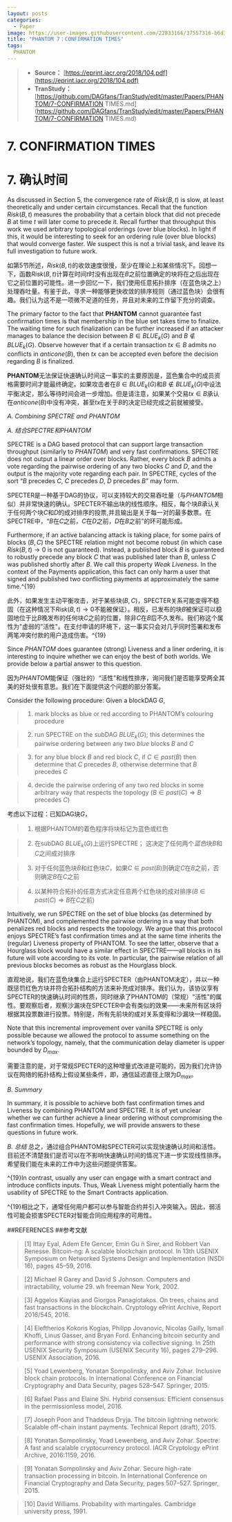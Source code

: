 ```yaml
---
layout: posts
categories:
  - Paper
image: https://user-images.githubusercontent.com/22833166/37557316-b6d343a4-2a3d-11e8-8ac2-e66eab0aab45.jpg
title: "PHANTOM 7：CONFIRMATION TIMES"
tags:
  PHANTOM
---
```

>* **Source：** [https://eprint.iacr.org/2018/104.pdf](https://eprint.iacr.org/2018/104.pdf)  
>* **TranStudy：** [https://github.com/DAGfans/TranStudy/edit/master/Papers/PHANTOM/7-CONFIRMATION TIMES.md](https://github.com/DAGfans/TranStudy/edit/master/Papers/PHANTOM/7-CONFIRMATION TIMES.md)
# 7. CONFIRMATION TIMES

# 7. 确认时间

As discussed in Section 5, the convergence rate of $Risk(B,t)$ is slow, at least theoretically and under certain circumstances. Recall that the function $Risk(B,t)$ measures the probability that a certain block that did not precede $B$ at time $t$ will later come to precede it. Recall further that throughput this work we used arbitrary topological orderings (over blue blocks). In light if this, it would be interesting to seek for an ordering rule (over blue blocks) that would converge faster. We suspect this is not a trivial task, and leave its full investigation to future work.

如第5节所述，$Risk(B,t)$的收敛速度很慢，至少在理论上和某些情况下。回想一下，函数$Risk(B,t)$计算在时间$t$时没有出现在$B$之前位置确定的块将在之后出现在它之前位置的可能性。进一步回忆一下，我们使用任意拓扑排序（在蓝色块之上）处理吞吐量。有鉴于此，寻求一种能够更快收敛的排序规则（通过蓝色块）会很有趣。我们认为这不是一项微不足道的任务，并且对未来的工作留下充分的调查。

The primary factor to the fact that **PHANTOM** cannot guarantee fast confirmation times is that membership in the blue set takes time to finalize. The waiting time for such finalization can be further increased if an attacker manages to balance the decision between $B \in BLUE_k(G)$ and $B \notin BLUE_k(G)$. Observe however that if a certain transaction $tx \in B$ admits no conflicts in $anticone(B)$, then $tx$ can be accepted even before the decision regarding $B$ is finalized.

**PHANTOM**无法保证快速确认时间这一事实的主要原因是，蓝色集合中的成员资格需要时间才能最终确定。如果攻击者在$B \in BLUE_k(G)$和$B \notin BLUE_k(G)$中设法平衡决定，那么等待时间会进一步增加。但是请注意，如果某个交易$tx \in B$承认在$anticone(B)$中没有冲突，甚至$tx$在关于$B$的决定已经完成之前就被接受。

*A. Combining SPECTRE and PHANTOM*

*A. 结合SPECTRE和PHANTOM*

SPECTRE is a DAG based protocol that can support large transaction throughput (similarly to *PHANTOM*) and very fast confirmations. SPECTRE does not output a linear order over blocks. Rather, every block $B$ admits a vote regarding the pairwise ordering of any two blocks $C$ and $D$, and the output is the majority vote regarding each pair. In SPECTRE, cycles of the sort “$B$ precedes $C$, $C$ precedes $D$, $D$ precedes $B$” may form.

SPECTER是一种基于DAG的协议，可以支持较大的交易吞吐量（与*PHANTOM*相似）并非常快速的确认。SPECTER不输出块的线性顺序。相反，每个块$B$承认关于任何两个块$C$和$D$的成对排序的投票,并且输出是关于每一对的最多数票。在SPECTRE中，“$B$在$C$之前，$C$在$D$之前，$D$在$B$之前”的环可能形成。

Furthermore, if an active balancing attack is taking place, for some pairs of blocks $(B, C)$ the SPECTRE relation might not become robust (in which case $Risk(B, t) \rightarrow 0$ is not guaranteed). Instead, a published block $B$ is guaranteed to robustly precede any block $C$ that was published later than $B$, unless $C$ was published shortly after $B$. We call this property *Weak Liveness*. In the context of the Payments application, this fact can only harm a user that signed and published two conflicting payments at approximately the same time.^{19}

此外，如果发生主动平衡攻击，对于某些块$(B, C)$，SPECTER关系可能变得不稳固（在这种情况下$Risk(B, t) \rightarrow 0$不能被保证）。相反，已发布的块$B$被保证可以稳固地位于比$B$晚发布的任何块$C$之前的位置，除非$C$在$B$后不久发布。我们称这个属性为"虚弱的”活性"。在支付申请的环境下，这一事实只会对几乎同时签署和发布两笔冲突付款的用户造成伤害。^{19}

Since *PHANTOM* does guarantee (strong) Liveness and a liner ordering, it is interesting to inquire whether we can enjoy the best of both worlds. We provide below a partial answer to this question.

因为*PHANTOM*能保证（强壮的）“活性”和线性排序，询问我们是否能享受两全其美的好处很有意思。我们在下面提供这个问题的部分答案。

Consider the following procedure: Given a blockDAG $G$,

> 1) mark blocks as blue or red according to PHANTOM’s colouring procedure

> 2) run SPECTRE on the subDAG $BLUE_k(G)$; this determines the pairwise ordering between any two $blue$ blocks $B$ and $C$

> 3) for any blue block $B$ and red block $C$, if $C \in past(B)$ then determine that $C$ precedes $B$, otherwise determine that $B$ precedes $C$

> 4) decide the pairwise ordering of any two red blocks in some arbitrary way that respects the topology ($B \in past(C) \Rightarrow B$ precedes $C$)

考虑以下过程：已知DAG块$G$，

> 1) 根据PHANTOM的着色程序将块标记为蓝色或红色

> 2) 在subDAG $BLUE_k(G)$上运行SPECTRE；
这决定了任何两个$蓝色$块$B$和$C$之间成对排序

> 3) 对于任何蓝色块$B$和红色块$C$，如果$C \in past(B)$则确定$C$在$B$之前，否则确定$B$在$C$之前
 
> 4) 以某种符合拓扑的任意方式决定任意两个红色块的成对排序($B \in past(C) \Rightarrow B$在$C$之前)

Intuitively, we run SPECTRE on the set of blue blocks (as determined by PHANTOM), and
complemented the pairwise ordering in a way that both penalizes red blocks and respects the topology. We argue that this protocol enjoys SPECTRE’s fast confirmation times and at the same time inherits the (regular) Liveness property of PHANTOM. To see the latter, observe that a Hourglass block would have a similar effect in SPECTRE——all blocks in its future will vote according to its vote. In particular, the pairwise relation of all previous blocks becomes as robust as the Hourglass block.

直观地说，我们在蓝色块集合上运行SPECTER（由PHANTOM决定），并以一种既惩罚红色方块并符合拓扑结构的方法来补充成对排序。我们认为，该协议享有SPECTER的快速确认时间的性质，同时继承了PHANTOM的（常规）“活性”的属性。要观察后者，观察沙漏块在SPECTER中会有类似的效果——未来所有区块将根据其投票数进行投票。特别是，所有先前块的成对关系变得和沙漏块一样稳固。

Note that this incremental improvement over vanilla SPECTRE is only possible because we allowed the protocol to assume something on the network’s topology, namely, that the communication delay diameter is upper bounded by $D_{max}$.

需要注意的是，对于常规SPECTER的这种增量式改进是可能的，因为我们允许协议在网络的拓扑结构上假设某些条件，即，通信延迟直径上限为$D_{max}$。


*B. Summary*

In summary, it is possible to achieve both fast confirmation times and Liveness by combining PHANTOM and SPECTRE. It is of yet unclear whether we can further achieve a linear ordering without compromising the fast confirmation times. Hopefully, we will provide answers to these questions in future work.

*B. 总结*
总之，通过组合PHANTOM和SPECTER可以实现快速确认时间和活性。目前还不清楚我们是否可以在不影响快速确认时间的情况下进一步实现线性排序。希望我们能在未来的工作中为这些问题提供答案。

^{19}In contrast, usually any user can engage with a smart contract and introduce conflicts inputs. Thus, Weak Liveness might potentially harm the usability of SPECTRE to the Smart Contracts application.

^{19}相比之下，通常任何用户都可以参与智能合约并引入冲突输入。因此，弱活性可能会损害SPECTER对智能合同应用程序的可用性。

##REFERENCES
##参考文献

>[1] Ittay Eyal, Adem Efe Gencer, Emin Gu ̈n Sirer, and Robbert Van Renesse. Bitcoin-ng: A scalable blockchain protocol. In 13th USENIX Symposium on Networked Systems Design and Implementation (NSDI 16), pages 45–59, 2016.

>[2] Michael R Garey and David S Johnson. Computers and intractability, volume 29. wh freeman New York, 2002.

>[3] Aggelos Kiayias and Giorgos Panagiotakos. On trees, chains and fast transactions in the blockchain. Cryptology
ePrint Archive, Report 2016/545, 2016.

>[4] Eleftherios Kokoris Kogias, Philipp Jovanovic, Nicolas Gailly, Ismail Khoffi, Linus Gasser, and Bryan Ford.
Enhancing bitcoin security and performance with strong consistency via collective signing. In 25th USENIX
Security Symposium (USENIX Security 16), pages 279–296. USENIX Association, 2016.

>[5] Yoad Lewenberg, Yonatan Sompolinsky, and Aviv Zohar. Inclusive block chain protocols. In International
Conference on Financial Cryptography and Data Security, pages 528–547. Springer, 2015.

>[6] Rafael Pass and Elaine Shi. Hybrid consensus: Efficient consensus in the permissionless model, 2016.

>[7] Joseph Poon and Thaddeus Dryja. The bitcoin lightning network: Scalable off-chain instant payments. Technical
Report (draft), 2015.

>[8] Yonatan Sompolinsky, Yoad Lewenberg, and Aviv Zohar. Spectre: A fast and scalable cryptocurrency protocol.
IACR Cryptology ePrint Archive, 2016:1159, 2016.

>[9] Yonatan Sompolinsky and Aviv Zohar. Secure high-rate transaction processing in bitcoin. In International
Conference on Financial Cryptography and Data Security, pages 507–527. Springer, 2015.

>[10] David Williams. Probability with martingales. Cambridge university press, 1991.
